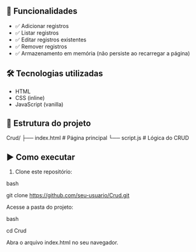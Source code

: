 ## 🚀 Funcionalidades

- ✅ Adicionar registros
- ✅ Listar registros
- ✅ Editar registros existentes
- ✅ Remover registros
- ✅ Armazenamento em memória (não persiste ao recarregar a página)

## 🛠️ Tecnologias utilizadas

- HTML
- CSS (inline)
- JavaScript (vanilla)

## 📂 Estrutura do projeto

Crud/
├── index.html # Página principal
└── script.js # Lógica do CRUD

## ▶️ Como executar

1. Clone este repositório:

bash

git clone https://github.com/seu-usuario/Crud.git

Acesse a pasta do projeto:

bash

cd Crud

Abra o arquivo index.html no seu navegador.
